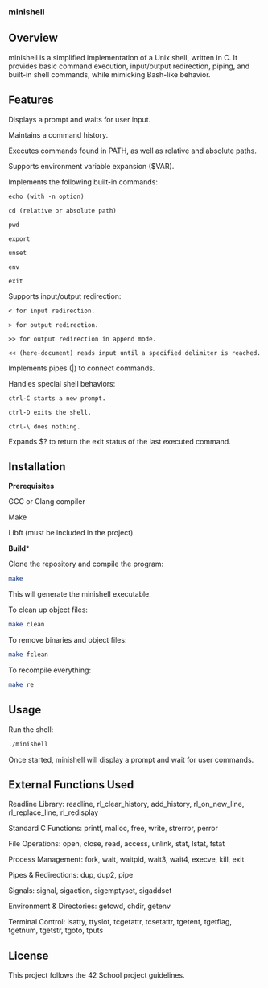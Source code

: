 ### minishell

## Overview

minishell is a simplified implementation of a Unix shell, written in C. It provides basic command execution, input/output redirection, piping, and built-in shell commands, while mimicking Bash-like behavior.

## Features

Displays a prompt and waits for user input.

Maintains a command history.

Executes commands found in PATH, as well as relative and absolute paths.

Supports environment variable expansion ($VAR).

Implements the following built-in commands:

```
echo (with -n option)

cd (relative or absolute path)

pwd

export

unset

env

exit
```

Supports input/output redirection:

```
< for input redirection.

> for output redirection.

>> for output redirection in append mode.

<< (here-document) reads input until a specified delimiter is reached.
```

Implements pipes (|) to connect commands.

Handles special shell behaviors:

```
ctrl-C starts a new prompt.

ctrl-D exits the shell.

ctrl-\ does nothing.
```

Expands $? to return the exit status of the last executed command.

## Installation

**Prerequisites**

GCC or Clang compiler

Make

Libft (must be included in the project)

**Build***

Clone the repository and compile the program:

``` sh
make
```

This will generate the minishell executable.

To clean up object files:

``` sh
make clean
```

To remove binaries and object files:

``` sh
make fclean
```

To recompile everything:

``` sh
make re
```

## Usage

Run the shell:

``` sh
./minishell
```

Once started, minishell will display a prompt and wait for user commands.

## External Functions Used

Readline Library: readline, rl_clear_history, add_history, rl_on_new_line, rl_replace_line, rl_redisplay

Standard C Functions: printf, malloc, free, write, strerror, perror

File Operations: open, close, read, access, unlink, stat, lstat, fstat

Process Management: fork, wait, waitpid, wait3, wait4, execve, kill, exit

Pipes & Redirections: dup, dup2, pipe

Signals: signal, sigaction, sigemptyset, sigaddset

Environment & Directories: getcwd, chdir, getenv

Terminal Control: isatty, ttyslot, tcgetattr, tcsetattr, tgetent, tgetflag, tgetnum, tgetstr, tgoto, tputs

## License

This project follows the 42 School project guidelines.